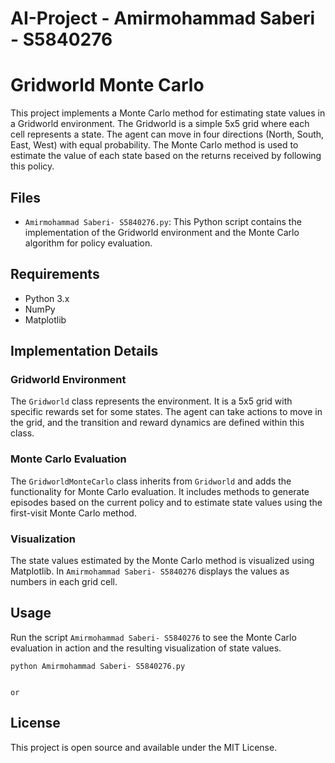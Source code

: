 # AI-Project - Amirmohammad Saberi - S5840276

# Gridworld Monte Carlo

This project implements a Monte Carlo method for estimating state values in a Gridworld environment. The Gridworld is a simple 5x5 grid where each cell represents a state. The agent can move in four directions (North, South, East, West) with equal probability. The Monte Carlo method is used to estimate the value of each state based on the returns received by following this policy.

## Files

- `Amirmohammad Saberi- S5840276.py`: This Python script contains the implementation of the Gridworld environment and the Monte Carlo algorithm for policy evaluation.

## Requirements

- Python 3.x
- NumPy
- Matplotlib

## Implementation Details

### Gridworld Environment

The `Gridworld` class represents the environment. It is a 5x5 grid with specific rewards set for some states. The agent can take actions to move in the grid, and the transition and reward dynamics are defined within this class.

### Monte Carlo Evaluation

The `GridworldMonteCarlo` class inherits from `Gridworld` and adds the functionality for Monte Carlo evaluation. It includes methods to generate episodes based on the current policy and to estimate state values using the first-visit Monte Carlo method.

### Visualization

The state values estimated by the Monte Carlo method is visualized using Matplotlib. In `Amirmohammad Saberi- S5840276` displays the values as numbers in each grid cell.

## Usage

Run the script `Amirmohammad Saberi- S5840276` to see the Monte Carlo evaluation in action and the resulting visualization of state values.

```
python Amirmohammad Saberi- S5840276.py


or

```



## License

This project is open source and available under the MIT License.
